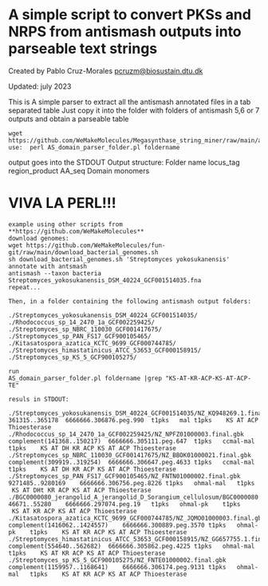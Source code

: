 # A simple script to convert PKSs and NRPS from antismash outputs into parseable text strings
Created by Pablo Cruz-Morales
pcruzm@biosustain.dtu.dk

Updated: july 2023

This is  A simple parser to extract all the antismash annotated files in a tab separated table 
Just copy it into the folder with folders of antismash 5,6 or 7 outputs and obtain a parseable table 

    wget  https://github.com/WeMakeMolecules/Megasynthase_string_miner/raw/main/antismash_domain_parser.pl
    use:  perl AS_domain_parser_folder.pl foldername

output goes into the STDOUT
Output structure: 
Folder name locus_tag region_product  AA_seq Domain monomers
# VIVA LA PERL!!!

    example using other scripts from **https://github.com/WeMakeMolecules**
    download genomes: 
    wget https://github.com/WeMakeMolecules/fun-git/raw/main/download_bacterial_genomes.sh
    sh download_bacterial_genomes.sh 'Streptomyces yokosukanensis'
    annotate with antsmash
    antismash --taxon bacteria Streptomyces_yokosukanensis_DSM_40224_GCF001514035.fna
    repeat...

    Then, in a folder containing the following antismash output folders:
    
    ./Streptomyces_yokosukanensis_DSM_40224_GCF001514035/
    ./Rhodococcus_sp_14_2470_1a_GCF002259425/
    ./Streptomyces_sp_NBRC_110030_GCF001417675/
    ./Streptomyces_sp_PAN_FS17_GCF900105465/
    ./Kitasatospora_azatica_KCTC_9699_GCF000744785/
    ./Streptomyces_himastatinicus_ATCC_53653_GCF000158915/
    ./Streptomyces_sp_KS_5_GCF900105275/

    run
    AS_domain_parser_folder.pl foldername |grep "KS-AT-KR-ACP-KS-AT-ACP-TE"

    resuls in STDOUT:

    ./Streptomyces_yokosukanensis_DSM_40224_GCF001514035/NZ_KQ948269.1.final.gbk	361315..365178	6666666.306876.peg.990	t1pks	mal	t1pks	 KS AT ACP Thioesterase
    ./Rhodococcus_sp_14_2470_1a_GCF002259425/NZ_NPFZ01000003.final.gbk	complement(141368..150217)	6666666.305111.peg.647	t1pks	ccmal-mal	t1pks	 KS AT DH KR ACP KS AT ACP Thioesterase
    ./Streptomyces_sp_NBRC_110030_GCF001417675/NZ_BBOK01000021.final.gbk	complement(309919..319254)	6666666.306647.peg.4633	t1pks	ccmal-mal	t1pks	 KS AT DH KR ACP KS AT ACP Thioesterase
    ./Streptomyces_sp_PAN_FS17_GCF900105465/NZ_FNTN01000002.final.gbk	9271485..9280169	6666666.306756.peg.8226	t1pks	ohmal-mal	t1pks	 KS AT DHt KR ACP KS AT ACP Thioesterase
    ./BGC0000080_jerangolid_A_jerangolid_D_Sorangium_cellulosum/BGC0000080.1.final.gbk	46671..55280	6666666.297074.peg.19	t1pks	ohmal-pk	t1pks	 KS AT KR ACP KS AT ACP Thioesterase
    ./Kitasatospora_azatica_KCTC_9699_GCF000744785/NZ_JQMO01000003.final.gbk	complement(1416062..1424557)	6666666.300889.peg.3570	t1pks	ohmal-pk	t1pks	 KS AT KR ACP KS AT ACP Thioesterase
    ./Streptomyces_himastatinicus_ATCC_53653_GCF000158915/NZ_GG657755.1.final.gbk	complement(554640..562682)	6666666.305862.peg.4225	t1pks	ohmal-mal	t1pks	 KS AT KR ACP KS AT ACP Thioesterase
    ./Streptomyces_sp_KS_5_GCF900105275/NZ_FNTE01000002.final.gbk	complement(1159957..1168641)	6666666.306174.peg.9131	t1pks	ohmal-mal	t1pks	 KS AT KR ACP KS AT ACP Thioesterase


